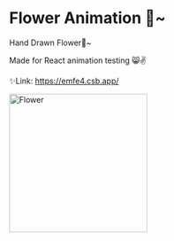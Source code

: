 # Flower Animation 🌸~

Hand Drawn Flower🌸~

Made for React animation testing :smile_cat::v:

:sparkles:Link: https://emfe4.csb.app/



<img  align="left" src="https://user-images.githubusercontent.com/40990488/80282839-526e0f00-871c-11ea-9216-3dc21fb56238.PNG"
alt="Flower" width="250"/>
